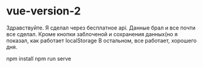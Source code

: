 # vue-version-2
Здравствуйте. Я сделал через бесплатное api. Данные брал и все почти все сделал.  Кроме кнопки заблоченой и сохранения данных(но я показал, как работает localStorage
В остальном, все работает, хорошего дня.

npm install
npm run serve


